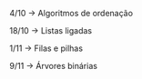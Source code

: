 4/10 -> Algoritmos de ordenação


18/10 -> Listas ligadas


1/11 -> Filas e pilhas


9/11 -> Árvores binárias
